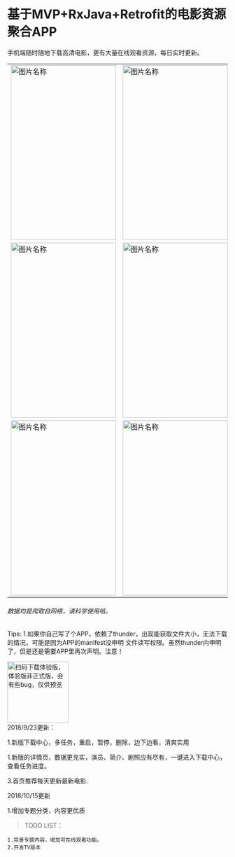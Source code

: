 # 基于MVP+RxJava+Retrofit的电影资源聚合APP
手机端随时随地下载高清电影，更有大量在线观看资源，每日实时更新。

<table style="border-width: 0px ;">
			<tr>
				<td><img src="https://github.com/hiliving/superMovie/blob/master/picture/Screenshot_2018-10-19-12-21-55.jpg" width = "240" height = "400" alt="图片名称" align=center />
				</td><td><img src="https://github.com/hiliving/superMovie/blob/master/picture/Screenshot_2018-10-19-10-27-09.jpg" width = "240" height = "400" alt="图片名称" align=center />
				</td><td><img src="https://github.com/hiliving/superMovie/blob/master/picture/Screenshot_2018-10-19-10-28-46.jpg" width = "240" height = "400" alt="图片名称" align=center />
				</td>
			</tr>
			<tr>
				<td><img src="https://github.com/hiliving/superMovie/blob/master/picture/Screenshot_2018-10-19-10-29-09.jpg" width = "240" height = "400" alt="图片名称" align=center /></td>
				<td><img src="https://github.com/hiliving/superMovie/blob/master/picture/Screenshot_2018-10-19-13-45-33.png" width = "240" height = "400" alt="图片名称" align=center />
				</td><td><img src="https://github.com/hiliving/superMovie/blob/master/picture/Screenshot_2018-10-19-10-28-04.jpg" width = "240" height = "400" alt="图片名称" align=center />
				</td>
			</tr>
			<tr>
            	<td><img src="https://github.com/hiliving/superMovie/blob/master/picture/Screenshot_2018-10-19-10-27-37.jpg" width = "240" height = "400" alt="图片名称" align=center /></td>
            	<td><img src="https://github.com/hiliving/superMovie/blob/master/picture/Screenshot_2018-10-19-13-30-07.jpg" width = "240" height = "400" alt="图片名称" align=center /></td>
            	<td><img src="https://github.com/hiliving/superMovie/blob/master/picture/Screenshot_2018-10-19-13-32-45.jpg" width = "240" height = "400" alt="图片名称" align=center /></td>
            </tr>
</table>

###### 数据均是爬取自网络，请科学使用哈。



Tips:
    1.如果你自己写了个APP，依赖了thunder，出现能获取文件大小，无法下载的情况，可能是因为APP的manifest没申明
    文件读写权限。虽然thunder内申明了，但是还是需要APP里再次声明。注意！


<div>
    <img src="https://github.com/hiliving/superMovie/blob/master/picture/2018_10_19_1400335931.png" width="140" height="140" alt="扫码下载体验版，体验版非正式版，会有些bug，仅供预览" align=center>
</div>
2018/9/23更新：

  1.新版下载中心，多任务，重启，暂停，删除，边下边看，清爽实用

  1.新版的详情页，数据更充实，演员、简介、剧照应有尽有，一键进入下载中心，查看任务进度。

  3.首页推荐每天更新最新电影.

2018/10/15更新

  1.增加专题分类，内容更优质

>TODO LIST：

    1.完善专题内容，增加可在线观看功能。
    2.开发TV版本




